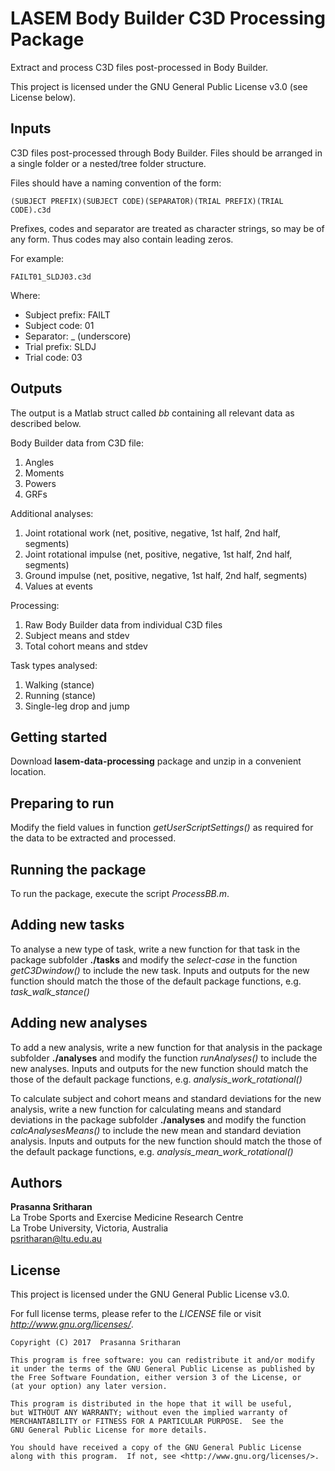 # LASEM Body Builder C3D Processing Package

Extract and process C3D files post-processed in Body Builder.

This project is licensed under the GNU General Public License v3.0 (see License below).


## Inputs

C3D files post-processed through Body Builder. Files should be arranged in a single folder or a nested/tree folder structure.

Files should have a naming convention of the form:
```text
(SUBJECT PREFIX)(SUBJECT CODE)(SEPARATOR)(TRIAL PREFIX)(TRIAL CODE).c3d
```

Prefixes, codes and separator are treated as character strings, so may be of any form. Thus codes may also contain leading zeros.

For example:
```text
FAILT01_SLDJ03.c3d
```
Where:
* Subject prefix: FAILT
* Subject code: 01
* Separator: \_ (underscore)
* Trial prefix: SLDJ
* Trial code: 03

## Outputs

The output is a Matlab struct called *bb* containing all relevant data as described below.

Body Builder data from C3D file:
1. Angles
2. Moments
3. Powers
4. GRFs

Additional analyses:
1. Joint rotational work (net, positive, negative, 1st half, 2nd half, segments)
2. Joint rotational impulse (net, positive, negative, 1st half, 2nd half, segments)
3. Ground impulse (net, positive, negative, 1st half, 2nd half, segments)
4. Values at events

Processing: 
1. Raw Body Builder data from individual C3D files
2. Subject means and stdev
3. Total cohort means and stdev

Task types analysed:
1. Walking (stance)
2. Running (stance)
3. Single-leg drop and jump

## Getting started

Download **lasem-data-processing** package and unzip in a convenient location.

## Preparing to run

Modify the field values in function *getUserScriptSettings()* as required for the data to be extracted and processed. 

## Running the package

To run the package, execute the script *ProcessBB.m*.

## Adding new tasks

To analyse a new type of task, write a new function for that task in the package subfolder **./tasks** and modify the *select-case* in the function *getC3Dwindow()* to include the new task. Inputs and outputs for the new function should match the those of the default package functions, e.g. *task_walk_stance()*

## Adding new analyses

To add a new analysis, write a new function for that analysis in the package subfolder **./analyses** and modify the function *runAnalyses()* to include the new analyses. Inputs and outputs for the new function should match the those of the default package functions, e.g. *analysis_work_rotational()*

To calculate subject and cohort means and standard deviations for the new analysis, write a new function for calculating means and standard deviations in the package subfolder **./analyses** and modify the function *calcAnalysesMeans()* to include the new mean and standard deviation analysis. Inputs and outputs for the new function should match the those of the default package functions, e.g. *analysis_mean_work_rotational()* 

## Authors

**Prasanna Sritharan**  
La Trobe Sports and Exercise Medicine Research Centre  
La Trobe University, Victoria, Australia  
psritharan@ltu.edu.au

## License

This project is licensed under the GNU General Public License v3.0.

For full license terms, please refer to the *LICENSE* file or visit *http://www.gnu.org/licenses/*.

	Copyright (C) 2017  Prasanna Sritharan

    This program is free software: you can redistribute it and/or modify
    it under the terms of the GNU General Public License as published by
    the Free Software Foundation, either version 3 of the License, or
    (at your option) any later version.

    This program is distributed in the hope that it will be useful,
    but WITHOUT ANY WARRANTY; without even the implied warranty of
    MERCHANTABILITY or FITNESS FOR A PARTICULAR PURPOSE.  See the
    GNU General Public License for more details.

    You should have received a copy of the GNU General Public License
    along with this program.  If not, see <http://www.gnu.org/licenses/>.
    
